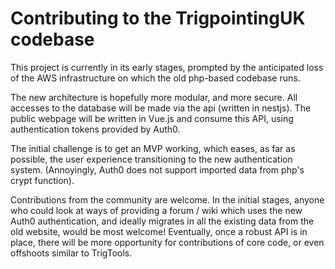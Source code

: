 # Contributing to the TrigpointingUK codebase

This project is currently in its early stages, prompted by the anticipated loss of the AWS infrastructure on which the old php-based codebase runs.

The new architecture is hopefully more modular, and more secure.  All accesses to the database will be made via the api (written in nestjs).
The public webpage will be written in Vue.js and consume this API, using authentication tokens provided by Auth0.

The initial challenge is to get an MVP working, which eases, as far as possible, the user experience transitioning to the new authentication system.
(Annoyingly, Auth0 does not support imported data from php's crypt function).

Contributions from the community are welcome.  In the initial stages, anyone who could look at ways of providing a forum / wiki which uses the
new Auth0 authentication, and ideally migrates in all the existing data from the old website, would be most welcome!  Eventually, once a robust
API is in place, there will be more opportunity for contributions of core code, or even offshoots similar to TrigTools.
